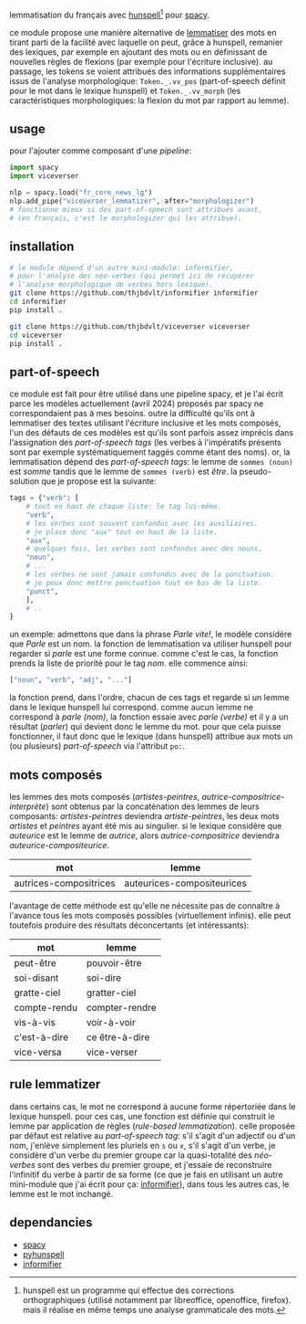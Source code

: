 lemmatisation du français avec [hunspell](http://hunspell.github.io/)[^1] pour [spacy](https://spacy.io/api).

ce module propose une manière alternative de [lemmatiser](https://spacy.io/api/lemmatizer) des mots en tirant parti de la facilité avec laquelle on peut, grâce à hunspell, remanier des lexiques, par exemple en ajoutant des mots ou en définissant de nouvelles règles de flexions (par exemple pour l'écriture inclusive). au passage, les tokens se voient attribués des informations supplémentaires issus de l'analyse morphologique: `Token._.vv_pos` (part-of-speech définit pour le mot dans le lexique hunspell) et `Token._.vv_morph` (les caractéristiques morphologiques: la flexion du mot par rapport au lemme).

usage
-----

pour l'ajouter comme composant d'une _pipeline_:

```python
import spacy
import viceverser

nlp = spacy.load("fr_core_news_lg")
nlp.add_pipe("viceverser_lemmatizer", after="morphologizer")
# fonctionne mieux si des part-of-speech sont attribués avant,
# (en français, c'est le morphologizer qui les attribue).
```

installation
------------

```bash
# le module dépend d'un autre mini-module: informifier,
# pour l'analyse des néo-verbes (qui permet ici de récupérer 
# l'analyse morphologique de verbes hors lexique).
git clone https://github.com/thjbdvlt/informifier informifier
cd informifier
pip install .

git clone https://github.com/thjbdvlt/viceverser viceverser
cd viceverser
pip install .
```

[^1]: hunspell est un programme qui effectue des corrections orthographiques (utilisé notamment par libreoffice, openoffice, firefox). mais il réalise en même temps une analyse grammaticale des mots.

part-of-speech
--------------

ce module est fait pour être utilisé dans une pipeline spacy, et je l'ai écrit parce les modèles actuellement (avril 2024) proposés par spacy ne correspondaient pas à mes besoins. outre la difficulté qu'ils ont à lemmatiser des textes utilisant l'écriture inclusive et les mots composés, l'un des défauts de ces modèles est qu'ils sont parfois assez imprécis dans l'assignation des _part-of-speech tags_ (les verbes à l'impératifs présents sont par exemple systématiquement taggés comme étant des noms). or, la lemmatisation dépend des _part-of-speech tags_: le lemme de `sommes (noun)` est _somme_ tandis que le lemme de `sommes (verb)` est _être_.
la pseudo-solution que je propose est la suivante:

```python
tags = {"verb": [
    # tout en haut de chaque liste: le tag lui-même.
    "verb", 
    # les verbes sont souvent confondus avec les auxiliaires.
    # je place donc "aux" tout en haut de la liste.
    "aux",
    # quelques fois, les verbes sont confondus avec des nouns.
    "noun",  
    # ...
    # les verbes ne sont jamais confondus avec de la ponctuation.
    # je peux donc mettre ponctuation tout en bas de la liste.
    "punct",
    ],
    # ..
}
```

un exemple: admettons que dans la phrase _Parle vite!_, le modèle considère que _Parle_ est un nom. la fonction de lemmatisation va utiliser hunspell pour regarder si _parle_ est une forme connue. comme c'est le cas, la fonction prends la liste de priorité pour le tag _nom_. elle commence ainsi:

```python
["noun", "verb", "adj", "..."]
```

la fonction prend, dans l'ordre, chacun de ces tags et regarde si un lemme dans le lexique hunspell lui correspond. comme aucun lemme ne correspond à _parle (nom)_, la fonction essaie avec _parle (verbe)_ et il y a un résultat (_parler_) qui devient donc le lemme du mot. pour que cela puisse fonctionner, il faut donc que le lexique (dans hunspell) attribue aux mots un (ou plusieurs) _part-of-speech_ via l'attribut `po:`.

mots composés
-------------

les lemmes des mots composés (_artistes-peintres_, _autrice-compositrice-interprète_) sont obtenus par la concaténation des lemmes de leurs composants: _artistes-peintres_ deviendra _artiste-peintres_, les deux mots _artistes_ et _peintres_ ayant été mis au singulier. si le lexique considère que _auteurice_ est le lemme de _autrice_, alors _autrice-compositrice_ deviendra _auteurice-compositeurice_.

| mot          | lemme          |
| --           | --             |
|autrices-compositrices|auteurices-compositeurices|

l'avantage de cette méthode est qu'elle ne nécessite pas de connaître à l'avance tous les mots composés possibles (virtuellement infinis). elle peut toutefois produire des résultats déconcertants (et intéressants):

| mot          | lemme          |
| --           | --             |
| peut-être    | pouvoir-être   |
| soi-disant   | soi-dire       |
| gratte-ciel  | gratter-ciel   |
| compte-rendu | compter-rendre |
| vis-à-vis    | voir-à-voir    |
| c'est-à-dire | ce être-à-dire |
| vice-versa   | vice-verser    |

rule lemmatizer
---------------

dans certains cas, le mot ne correspond à aucune forme répertoriée dans le lexique hunspell. pour ces cas, une fonction est définie qui construit le lemme par application de règles (_rule-based lemmatization_). celle proposée par défaut est relative au _part-of-speech tag_: s'il s'agit d'un adjectif ou d'un nom, j'enlève simplement les pluriels en `s` ou `x`, s'il s'agit d'un verbe, je considère d'un verbe du premier groupe car la quasi-totalité des _néo-verbes_ sont des verbes du premier groupe, et j'essaie de reconstruire l'infinitif du verbe à partir de sa forme (ce que je fais en utilisant un autre mini-module que j'ai écrit pour ça: [informifier](https://github.com/thjbdvlt/informifier)), dans tous les autres cas, le lemme est le mot inchangé.

dependancies
------------

- [spacy](https://spacy.io/api)
- [pyhunspell](https://github.com/pyhunspell/pyhunspell)
- [informifier](https://github.com/thjbdvlt/informifier)
